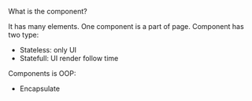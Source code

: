 What is the component?

It has many elements. One component is a part of page.
Component has two type:
- Stateless: only UI
- Statefull: UI render follow time

Components is OOP:
  - Encapsulate

